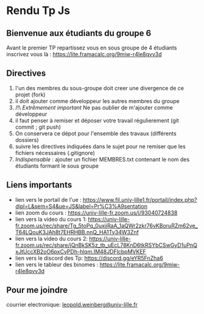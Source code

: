 # Rendu Tp Js



## Bienvenue aux étudiants du groupe 6

Avant le premier TP  repartissez vous en sous groupe de 4 étudiants
inscrivez vous là : https://lite.framacalc.org/9miw-r4le8qvv3d


## Directives

1) l'un des membres du sous-groupe doit creer une divergence de ce projet (fork) 
2) il doit ajouter comme développeur les autres membres du groupe
3) /!\ *Extrêmement important* Ne pas oublier de m'ajouter comme développeur
4) il faut penser à remiser et déposer votre travail régulierement (git commit ; git push)
5) On conservera ce dépot pour l'ensemble des travaux (différents dossiers)
6) suivre les directives indiquées dans le sujet pour ne remiser que les fichiers nécessaires (.gitignore)
7) *Indispensable* : ajouter un fichier MEMBRES.txt contenant le nom des étudiants formant le sous groupe

## Liens importants

- lien vers le portail de l'ue : https://www.fil.univ-lille1.fr/portail/index.php?dipl=L&sem=S4&ue=JS&label=Pr%C3%A9sentation
- lien zoom du cours : https://univ-lille-fr.zoom.us/j/93040724838
- lien vers la video du cours 1: https://univ-lille-fr.zoom.us/rec/share/Tg_5toPq_0uxijRaA_1aQWr2zkr76vKBoruRZm62ve_T64LQouK3JAh8t7EHRHBB.nnQ_HA1Ty34W3Znf
- lien vers la video du cours 2: https://univ-lille-fr.zoom.us/rec/share/jQnBkSK5z_tb_uEcL78KnD6tkRSYbCSwGyD1uPnQxJtUccXB2oO6pxCyPDh-hlqm.IM48JDFlcbpMVKEF
- lien vers le discord des Tp: https://discord.gg/eYR5FnZha6
- lien vers le tableur des binomes : https://lite.framacalc.org/9miw-r4le8qvv3d

## Pour me joindre
 courrier electronique: leopold.weinberg@univ-lille.fr
